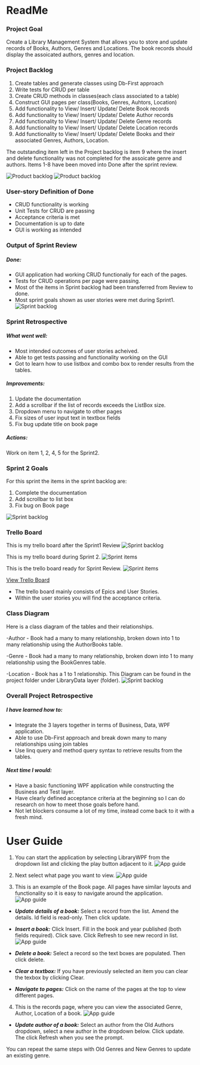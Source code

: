 # ReadMe

### Project Goal

Create a Library Management System that allows you to store and update records of Books, Authors, Genres and Locations.
The book records should display the assoicated authors, genres and location.

### Project Backlog
1.	Create tables and generate classes using Db-First approach
2.  Write tests for CRUD per table
3.  Create CRUD methods in classes(each class associated to a table)
4.  Construct GUI pages per class(Books, Genres, Auhtors, Location)
5.  Add functionality to View/ Insert/ Update/ Delete Book records 
6.	Add functionality to View/ Insert/ Update/ Delete Author records 
7.	Add functionality to View/ Insert/ Update/ Delete Genre records 
8.	Add functionality to View/ Insert/ Update/ Delete Location records 
9.	Add functionality to View/ Insert/ Update/ Delete Books and their associated Genres, Authors, Location. 

The outstanding item left in the Project backlog is item 9 where the insert and delete functionality was not completed for the assoicate genre and authors.
Items 1-8 have been moved into Done after the sprint review.

![Product backlog](images/Pbacklog1.png)
![Product backlog](images/Pbacklog2.png)

### User-story Definition of Done
* CRUD functionality is working
* Unit Tests for CRUD are passing
* Acceptance criteria is met
* Documentation is up to date
* GUI is working as intended

### Output of Sprint Review
##### Done:
* GUI application had working CRUD functionaliy for each of the pages.
* Tests for CRUD operations per page were passing.
* Most of the items in Sprint backlog had been transferred from Review to done.
* Most sprint goals shown as user stories were met during Sprint1.
![Sprint backlog](images/SprintReview1.png)

### Sprint Retrospective

##### What went well: 
* Most intended outcomes of user stories acheived.
* Able to get tests passing and functionality working on the GUI
* Got to learn how to use listbox and combo box to render results from the tables.

##### Improvements:
1. Update the documentation
2. Add a scrollbar if the list of records exceeds the ListBox size.
3. Dropdown menu to navigate to other pages
4. Fix sizes of user input text in textbox fields
5. Fix bug update title on book page

##### Actions:
Work on item 1, 2, 4, 5 for the Sprint2.

### Sprint 2 Goals
For this sprint the items in the sprint backlog are:

1. Complete the documentation
2. Add scrollbar to list box
3. Fix bug on Book page

![Sprint backlog](images/Sbacklog.png)

### Trello Board
This is my trello board after the Sprint1 Review
![Sprint backlog](images/SprintReview1.png)

This is my trello board during Sprint 2.
![Sprint items](images/Sprint2.png)

This is the trello board ready for Sprint Review.
![Sprint items](images/Sprint2Review.png)

[View Trello Board](https://trello.com/b/ED0l1XcJ/day-planner)
- The trello board mainly consists of Epics and User Stories.
- Within the user stories you will find the acceptance criteria.

### Class Diagram
Here is a class diagram of the tables and their relationships.

-Author - Book had a many to many relationship, broken down into 1 to many relationship using the AuthorBooks table.

-Genre - Book had a many to many relationship, broken down into 1 to many relationship using the BookGenres table.

-Location - Book has a 1 to 1 relationship.
This Diagram can be found in the project folder under LibraryData layer (folder).
![Sprint backlog](images/ClassDiagram.png)

### Overall Project Retrospective

##### I have learned how to:
- Integrate the 3 layers together in terms of Business, Data, WPF application.
- Able to use Db-First approach and break down many to many relationships using join tables
- Use linq query and method query syntax to retrieve results from the tables.

##### Next time I would: 
- Have a basic functioning WPF application while constructing the Business and Test layer.
- Have clearly defined acceptance criteria at the beginning so I can do research on how to meet those goals before hand.
- Not let blockers consume a lot of my time, instead come back to it with a fresh mind.

# User Guide
1. You can start the application by selecting LibraryWPF from the dropdown list and clicking the play button adjacent to it.
![App guide](images/startWPF.png)

2. Next select what page you want to view.
![App guide](images/Home.png)

3. This is an example of the Book page. All pages have similar layouts and functionality so it is easy to navigate around the application.
![App guide](images/Book.png)

- _**Update details of a book:**_ Select a record from the list. Amend the details. Id field is read-only. Then click update.

* _**Insert a book:**_ Click Insert. Fill in the book and year published (both fields required). Click save. Click Refresh to see new record in list.
![App guide](images/Insert.png)

* _**Delete a book:**_ Select a record so the text boxes are populated. Then click delete.

* _**Clear a textbox:**_ If you have previously selected an item you can clear the texbox by clicking Clear.

* _**Navigate to pages:**_ Click on the name of the pages at the top to view different pages.

4. This is the records page, where you can view the associated Genre, Author, Location of a book.
![App guide](images/Records.png)
- _**Update author of a book:**_ Select an author from the Old Authors dropdown, select a new author in the dropdown below. 
Click update. The click Refresh when you see the prompt.

You can repeat the same steps with Old Genres and New Genres to update an existing genre.
